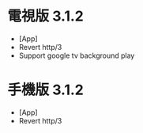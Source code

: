 # 電視版 3.1.2

* [App]
* Revert http/3
* Support google tv background play

# 手機版 3.1.2

* [App]
* Revert http/3
